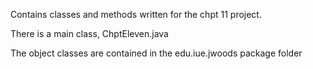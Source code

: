 Contains classes and methods written for the chpt 11 project. 

There is a main class, ChptEleven.java

The object classes are contained in the edu.iue.jwoods package folder